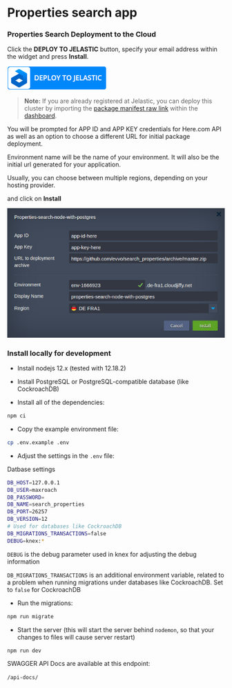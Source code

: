 # Properties search app

### Properties Search Deployment to the Cloud


Click the **DEPLOY TO JELASTIC** button, specify your email address within the widget and press **Install**.

[![Deploy to Jelastic](images/deploy2jelastic.png)](https://jelastic.com/install-application/?manifest=https://raw.githubusercontent.com/evvo/search_properties/master/infrastructure/manifest.yaml)

> **Note:** If you are already registered at Jelastic, you can deploy this cluster by importing the  [package manifest raw link](https://raw.githubusercontent.com/evvo/search_properties/master/infrastructure/manifest.yaml) within the [dashboard](https://docs.jelastic.com/dashboard-guide).

You will be prompted for APP ID and APP KEY credentials for Here.com API as well as
an option to choose a different URL for initial package deployment.

Environment name will be the name of your environment. It will also be the initial
url generated for your application.

Usually, you can choose between multiple regions, depending on your hosting provider.

and click on __Install__

![Install Prompt](images/install.png)


### Install locally for development

- Install nodejs 12.x (tested with 12.18.2)

- Install PostgreSQL or PostgreSQL-compatible database (like CockroachDB)

- Install all of the dependencies:
```bash
npm ci
```

- Copy the example environment file:
```bash
cp .env.example .env
```

- Adjust the settings in the `.env` file:

Datbase settings
```bash
DB_HOST=127.0.0.1
DB_USER=maxroach
DB_PASSWORD=
DB_NAME=search_properties
DB_PORT=26257
DB_VERSION=12
# Used for databases like CockroachDB
DB_MIGRATIONS_TRANSACTIONS=false
DEBUG=knex:*
```
`DEBUG` is the debug parameter used in knex for adjusting the debug information

`DB_MIGRATIONS_TRANSACTIONS` is an additional environment variable, related to a problem
when running migrations under databases like CockroachDB. Set to `false` for CockroachDB

- Run the migrations:
```bash
npm run migrate
```

- Start the server (this will start the server behind `nodemon`, so that your changes to files will cause server restart)
```bash
npm run dev
```

SWAGGER API Docs are available at this endpoint:

`/api-docs/`